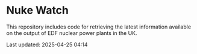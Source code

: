# Nuke Watch

This repository includes code for retrieving the latest information available on the output of EDF nuclear power plants in the UK.

Last updated: 2025-04-25 04:14